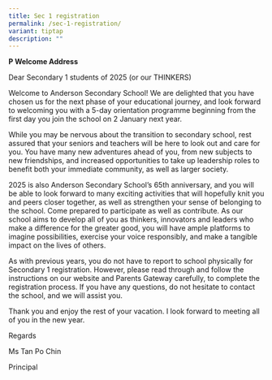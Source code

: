 ```yaml
---
title: Sec 1 registration
permalink: /sec-1-registration/
variant: tiptap
description: ""
---
```

<p><strong>P Welcome Address</strong>
</p>
<p>Dear Secondary 1 students of 2025 (or our THINKERS)</p>
<p>Welcome to Anderson Secondary School! We are delighted that you have chosen
us for the next phase of your educational journey, and look forward to
welcoming you with a 5-day orientation programme beginning from the first
day you join the school on 2 January next year.</p>
<p>While you may be nervous about the transition to secondary school, rest
assured that your seniors and teachers will be here to look out and care
for you. You have many new adventures ahead of you, from new subjects to
new friendships, and increased opportunities to take up leadership roles
to benefit both your immediate community, as well as larger society.</p>
<p>2025 is also Anderson Secondary School’s 65th anniversary, and you will
be able to look forward to many exciting activities that will hopefully
knit you and peers closer together, as well as strengthen your sense of
belonging to the school. Come prepared to participate as well as contribute.
As our school aims to develop all of you as thinkers, innovators and leaders
who make a difference for the greater good, you will have ample platforms
to imagine possibilities, exercise your voice responsibly, and make a tangible
impact on the lives of others.</p>
<p>As with previous years, you do not have to report to school physically
for Secondary 1 registration. However, please read through and follow the
instructions on our website and Parents Gateway carefully, to complete
the registration process. If you have any questions, do not hesitate to
contact the school, and we will assist you.</p>
<p>Thank you and enjoy the rest of your vacation. I look forward to meeting
all of you in the new year.</p>
<p>Regards</p>
<p>Ms Tan Po Chin</p>
<p>Principal</p>
<p></p>
<p></p>
<p></p>